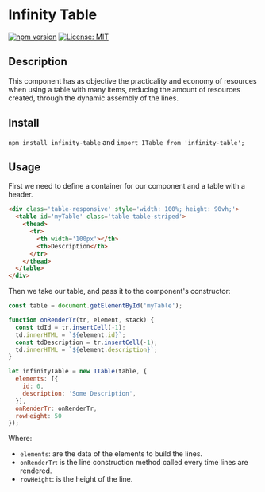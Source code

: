 # Infinity Table

[![npm version](https://badge.fury.io/js/infinity-table.svg)](https://badge.fury.io/for/js/infinity-table)
[![License: MIT](https://img.shields.io/badge/License-MIT-yellow.svg)](https://opensource.org/licenses/MIT)

## Description
This component has as objective the practicality and economy of resources when using a table with many items, reducing the amount of resources created, through the dynamic assembly of the lines.

## Install
`npm install infinity-table` and `import ITable from 'infinity-table';`

## Usage
First we need to define a container for our component and a table with a header.
```html
<div class='table-responsive' style='width: 100%; height: 90vh;'>
  <table id='myTable' class='table table-striped'>
    <thead>
      <tr>
        <th width='100px'></th>
        <th>Description</th>
      </tr>
    </thead>
  </table>
</div>
```

Then we take our table, and pass it to the component's constructor:
```javascript
const table = document.getElementById('myTable');

function onRenderTr(tr, element, stack) {
  const tdId = tr.insertCell(-1);
  td.innerHTML = `${element.id}`;
  const tdDescription = tr.insertCell(-1);
  td.innerHTML = `${element.description}`;
}

let infinityTable = new ITable(table, {
  elements: [{
    id: 0,
    description: 'Some Description',
  }],
  onRenderTr: onRenderTr,
  rowHeight: 50
});
```

Where:
- `elements`: are the data of the elements to build the lines.
- `onRenderTr`: is the line construction method called every time lines are rendered.
- `rowHeight`: is the height of the line.
